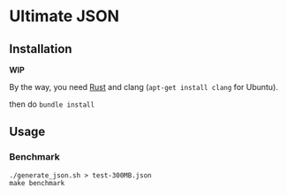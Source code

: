 # Ultimate JSON

## Installation

**WIP**

By the way, you need [Rust](https://www.rust-lang.org/tools/install) and clang (`apt-get install clang` for Ubuntu).

then do `bundle install`

## Usage

### Benchmark

```
./generate_json.sh > test-300MB.json
make benchmark
```
